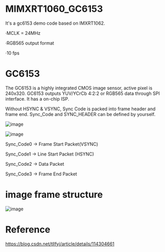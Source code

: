 # MIMXRT1060_GC6153
It's a gc6153 demo code based on IMXRT1062.


·MCLK = 24MHz

·RGB565 output format

·10 fps


# GC6153  
The GC6153 is a highly integrated CMOS image sensor, active pixel is 240x320. GC6153 outputs YUV/YCrCb 4:2:2 or RGB565 data through SPI interface.
It has a on-chip ISP.

Without HSYNC & VSYNC, Sync Code is packed into frame header and frame end. Sync_Code and SYNC_HEADER can be defined by yourself.

![image](https://user-images.githubusercontent.com/88095003/152766915-40f15d60-6d72-4f45-8e6b-2606686b1a8f.png)


![image](https://user-images.githubusercontent.com/88095003/152769229-7830951e-c733-4619-8182-6c0ec63a5b77.png)


Sync_Code0 -> Frame Start Packet(VSYNC)

Sync_Code1 -> Line Start Packet (HSYNC)

Sync_Code2 -> Data Packet

Sync_Code3 -> Frame End Packet



# image frame structure 
![image](https://user-images.githubusercontent.com/88095003/152768604-5bd7099f-5f98-4ea3-907e-0e34e1995d4f.png)


# Reference 
https://blog.csdn.net/tllfyj/article/details/114304661
